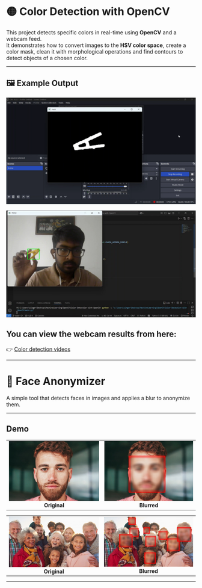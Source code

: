 # 🟡 Color Detection with OpenCV

This project detects specific colors in real-time using **OpenCV** and a webcam feed.  
It demonstrates how to convert images to the **HSV color space**, create a color mask, clean it with morphological operations and find contours to detect objects of a chosen color.

---

## 🖼️ Example Output
<p align="center">
  <img src="mask.png" width="800">
</p>

<p align="center">
  <img src="final.jpg" width="800">
</p>

## You can view the webcam results from here:  
👉 [Color detection videos](https://uniofmora-my.sharepoint.com/:f:/g/personal/senaweerasahd_22_uom_lk/Ev9sNREWwr1OlNuYvLPOk3sBkwR5IjE2caOAYS17AH_IBw?e=E8OVCU)

---
# 🧒 Face Anonymizer

A simple tool that detects faces in images and applies a blur to anonymize them.  

---

## Demo

<table>
  <tr>
    <td style="text-align:center;">
      <img src="original_image_1.jpg" alt="Original image" width="100%"/>
      <div><strong>Original</strong></div>
    </td>
    <td style="text-align:center;">
      <img src="original_image1_blurred.jpg" alt="Blurred image" width="100%"/>
      <div><strong>Blurred</strong></div>
    </td>
  </tr>
</table>


<table>
  <tr>
    <td style="text-align:center;">
      <img src="multiplefacesblurred.jpg" alt="Blurred image" width="100%"/>
      <div><strong>Original</strong></div>
    </td>
    <td style="text-align:center;">
      <img src="mulitplefaces.jpg" alt="Original image" width="100%"/>
      <div><strong>Blurred</strong></div>
    </td>
  </tr>
</table>


---

